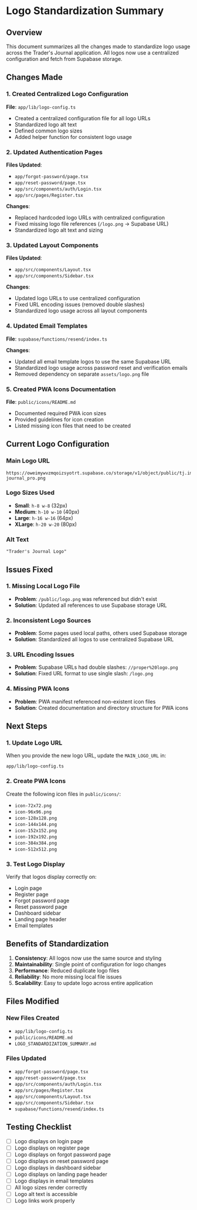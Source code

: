# Logo Standardization Summary

## Overview
This document summarizes all the changes made to standardize logo usage across the Trader's Journal application. All logos now use a centralized configuration and fetch from Supabase storage.

## Changes Made

### 1. Created Centralized Logo Configuration
**File**: `app/lib/logo-config.ts`
- Created a centralized configuration file for all logo URLs
- Standardized logo alt text
- Defined common logo sizes
- Added helper function for consistent logo usage

### 2. Updated Authentication Pages
**Files Updated**:
- `app/forgot-password/page.tsx`
- `app/reset-password/page.tsx`
- `app/src/components/auth/Login.tsx`
- `app/src/pages/Register.tsx`

**Changes**:
- Replaced hardcoded logo URLs with centralized configuration
- Fixed missing logo file references (`/logo.png` → Supabase URL)
- Standardized logo alt text and sizing

### 3. Updated Layout Components
**Files Updated**:
- `app/src/components/Layout.tsx`
- `app/src/components/Sidebar.tsx`

**Changes**:
- Updated logo URLs to use centralized configuration
- Fixed URL encoding issues (removed double slashes)
- Standardized logo usage across all layout components

### 4. Updated Email Templates
**File**: `supabase/functions/resend/index.ts`

**Changes**:
- Updated all email template logos to use the same Supabase URL
- Standardized logo usage across password reset and verification emails
- Removed dependency on separate `assets/logo.png` file

### 5. Created PWA Icons Documentation
**File**: `public/icons/README.md`
- Documented required PWA icon sizes
- Provided guidelines for icon creation
- Listed missing icon files that need to be created

## Current Logo Configuration

### Main Logo URL
```
https://oweimywvzmqoizsyotrt.supabase.co/storage/v1/object/public/tj.images/traders-journal_pro.png
```

### Logo Sizes Used
- **Small**: `h-8 w-8` (32px)
- **Medium**: `h-10 w-10` (40px)
- **Large**: `h-16 w-16` (64px)
- **XLarge**: `h-20 w-20` (80px)

### Alt Text
```
"Trader's Journal Logo"
```

## Issues Fixed

### 1. Missing Local Logo File
- **Problem**: `/public/logo.png` was referenced but didn't exist
- **Solution**: Updated all references to use Supabase storage URL

### 2. Inconsistent Logo Sources
- **Problem**: Some pages used local paths, others used Supabase storage
- **Solution**: Standardized all logos to use centralized Supabase URL

### 3. URL Encoding Issues
- **Problem**: Supabase URLs had double slashes: `//proper%20logo.png`
- **Solution**: Fixed URL format to use single slash: `/logo.png`

### 4. Missing PWA Icons
- **Problem**: PWA manifest referenced non-existent icon files
- **Solution**: Created documentation and directory structure for PWA icons

## Next Steps

### 1. Update Logo URL
When you provide the new logo URL, update the `MAIN_LOGO_URL` in:
```
app/lib/logo-config.ts
```

### 2. Create PWA Icons
Create the following icon files in `public/icons/`:
- `icon-72x72.png`
- `icon-96x96.png`
- `icon-128x128.png`
- `icon-144x144.png`
- `icon-152x152.png`
- `icon-192x192.png`
- `icon-384x384.png`
- `icon-512x512.png`

### 3. Test Logo Display
Verify that logos display correctly on:
- Login page
- Register page
- Forgot password page
- Reset password page
- Dashboard sidebar
- Landing page header
- Email templates

## Benefits of Standardization

1. **Consistency**: All logos now use the same source and styling
2. **Maintainability**: Single point of configuration for logo changes
3. **Performance**: Reduced duplicate logo files
4. **Reliability**: No more missing local file issues
5. **Scalability**: Easy to update logo across entire application

## Files Modified

### New Files Created
- `app/lib/logo-config.ts`
- `public/icons/README.md`
- `LOGO_STANDARDIZATION_SUMMARY.md`

### Files Updated
- `app/forgot-password/page.tsx`
- `app/reset-password/page.tsx`
- `app/src/components/auth/Login.tsx`
- `app/src/pages/Register.tsx`
- `app/src/components/Layout.tsx`
- `app/src/components/Sidebar.tsx`
- `supabase/functions/resend/index.ts`

## Testing Checklist

- [ ] Logo displays on login page
- [ ] Logo displays on register page
- [ ] Logo displays on forgot password page
- [ ] Logo displays on reset password page
- [ ] Logo displays in dashboard sidebar
- [ ] Logo displays on landing page header
- [ ] Logo displays in email templates
- [ ] All logo sizes render correctly
- [ ] Logo alt text is accessible
- [ ] Logo links work properly 